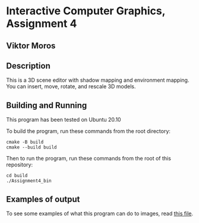 # Interactive Computer Graphics, Assignment 4
## Viktor Moros

## Description
This is a 3D scene editor with shadow mapping and environment mapping. You can insert, move, rotate, and rescale 3D models.


## Building and Running
This program has been tested on Ubuntu 20.10

To build the program, run these commands from the root directory:

```
cmake -B build
cmake --build build
```

Then to run the program, run these commands from the root of this repository:

```
cd build
./Assignment4_bin
```

## Examples of output
To see some examples of what this program can do to images, read [this file](assignment_4_report.pdf).
